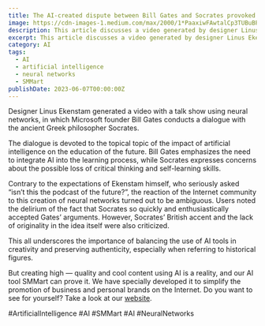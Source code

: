 ```yaml
---
title: The AI-created dispute between Bill Gates and Socrates provoked real disputes on the web
image: https://cdn-images-1.medium.com/max/2000/1*PaaxiwFAwtalCp3TUBuBPg.png
description: This article discusses a video generated by designer Linus Ekenstam using neural networks, in which Microsoft founder Bill Gates conducts a dialogue with the ancient Greek philosopher Socrates on the topic of the impact of artificial intelligence on the education of the future. The article highlights the mixed reactions of the internet community to this creation, with some users criticizing the lack of authenticity in the idea while others praised the use of AI tools in creativity. The article also promotes SMMart, an AI tool designed for promoting business and personal brands on the internet.
excerpt: This article discusses a video generated by designer Linus Ekenstam using neural networks, in which Microsoft founder Bill Gates conducts a dialogue with t...
category: AI
tags:
  - AI
  - artificial intelligence
  - neural networks
  - SMMart
publishDate: 2023-06-07T00:00:00Z
---
```


Designer Linus Ekenstam generated a video with a talk show using neural networks, in which Microsoft founder Bill Gates conducts a dialogue with the ancient Greek philosopher Socrates.

The dialogue is devoted to the topical topic of the impact of artificial intelligence on the education of the future. Bill Gates emphasizes the need to integrate AI into the learning process, while Socrates expresses concerns about the possible loss of critical thinking and self-learning skills.

Contrary to the expectations of Ekenstam himself, who seriously asked “isn’t this the podcast of the future?”, the reaction of the Internet community to this creation of neural networks turned out to be ambiguous. Users noted the delirium of the fact that Socrates so quickly and enthusiastically accepted Gates’ arguments. However, Socrates’ British accent and the lack of originality in the idea itself were also criticized.

This all underscores the importance of balancing the use of AI tools in creativity and preserving authenticity, especially when referring to historical figures.

But creating high — quality and cool content using AI is a reality, and our AI tool SMMart can prove it. We have specially developed it to simplify the promotion of business and personal brands on the Internet. Do you want to see for yourself? Take a look at our [website](https://www.smm.art/).

#ArtificialIntelligence #AI #SMMart #AI #NeuralNetworks
